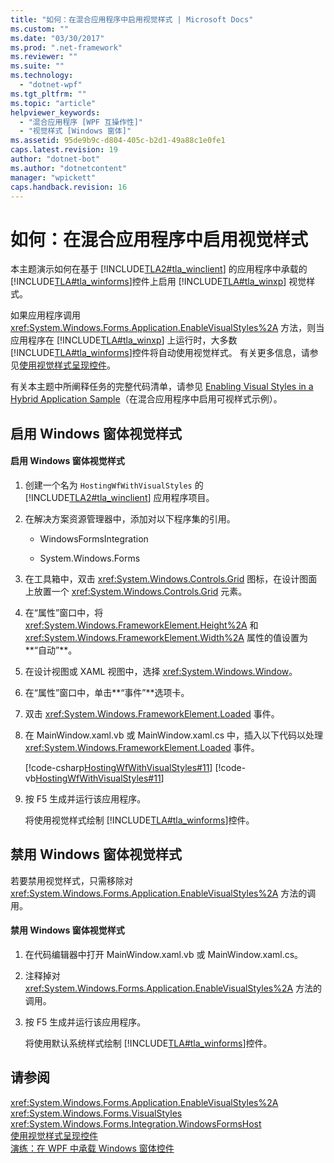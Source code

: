 ```yaml
---
title: "如何：在混合应用程序中启用视觉样式 | Microsoft Docs"
ms.custom: ""
ms.date: "03/30/2017"
ms.prod: ".net-framework"
ms.reviewer: ""
ms.suite: ""
ms.technology: 
  - "dotnet-wpf"
ms.tgt_pltfrm: ""
ms.topic: "article"
helpviewer_keywords: 
  - "混合应用程序 [WPF 互操作性]"
  - "视觉样式 [Windows 窗体]"
ms.assetid: 95de9b9c-d804-405c-b2d1-49a88c1e0fe1
caps.latest.revision: 19
author: "dotnet-bot"
ms.author: "dotnetcontent"
manager: "wpickett"
caps.handback.revision: 16
---
```

# 如何：在混合应用程序中启用视觉样式
本主题演示如何在基于 [!INCLUDE[TLA2#tla_winclient](../../../../includes/tla2sharptla-winclient-md.md)] 的应用程序中承载的 [!INCLUDE[TLA#tla_winforms](../../../../includes/tlasharptla-winforms-md.md)]控件上启用 [!INCLUDE[TLA#tla_winxp](../../../../includes/tlasharptla-winxp-md.md)] 视觉样式。  
  
 如果应用程序调用 <xref:System.Windows.Forms.Application.EnableVisualStyles%2A> 方法，则当应用程序在 [!INCLUDE[TLA#tla_winxp](../../../../includes/tlasharptla-winxp-md.md)] 上运行时，大多数 [!INCLUDE[TLA#tla_winforms](../../../../includes/tlasharptla-winforms-md.md)]控件将自动使用视觉样式。  有关更多信息，请参见[使用视觉样式呈现控件](../../../../docs/framework/winforms/controls/rendering-controls-with-visual-styles.md)。  
  
 有关本主题中所阐释任务的完整代码清单，请参见 [Enabling Visual Styles in a Hybrid Application Sample](http://go.microsoft.com/fwlink/?LinkID=159986)（在混合应用程序中启用可视样式示例）。  
  
## 启用 Windows 窗体视觉样式  
  
#### 启用 Windows 窗体视觉样式  
  
1.  创建一个名为 `HostingWfWithVisualStyles` 的 [!INCLUDE[TLA2#tla_winclient](../../../../includes/tla2sharptla-winclient-md.md)] 应用程序项目。  
  
2.  在解决方案资源管理器中，添加对以下程序集的引用。  
  
    -   WindowsFormsIntegration  
  
    -   System.Windows.Forms  
  
3.  在工具箱中，双击 <xref:System.Windows.Controls.Grid> 图标，在设计图面上放置一个 <xref:System.Windows.Controls.Grid> 元素。  
  
4.  在“属性”窗口中，将 <xref:System.Windows.FrameworkElement.Height%2A> 和 <xref:System.Windows.FrameworkElement.Width%2A> 属性的值设置为**“自动”**。  
  
5.  在设计视图或 XAML 视图中，选择 <xref:System.Windows.Window>。  
  
6.  在“属性”窗口中，单击**“事件”**选项卡。  
  
7.  双击 <xref:System.Windows.FrameworkElement.Loaded> 事件。  
  
8.  在 MainWindow.xaml.vb 或 MainWindow.xaml.cs 中，插入以下代码以处理 <xref:System.Windows.FrameworkElement.Loaded> 事件。  
  
     [!code-csharp[HostingWfWithVisualStyles#11](../../../../samples/snippets/csharp/VS_Snippets_Wpf/HostingWfWithVisualStyles/CSharp/HostingWfWithVisualStyles/Window1.xaml.cs#11)]
     [!code-vb[HostingWfWithVisualStyles#11](../../../../samples/snippets/visualbasic/VS_Snippets_Wpf/HostingWfWithVisualStyles/VisualBasic/HostingWfWithVisualStyles/Window1.xaml.vb#11)]  
  
9. 按 F5 生成并运行该应用程序。  
  
     将使用视觉样式绘制 [!INCLUDE[TLA#tla_winforms](../../../../includes/tlasharptla-winforms-md.md)]控件。  
  
## 禁用 Windows 窗体视觉样式  
 若要禁用视觉样式，只需移除对 <xref:System.Windows.Forms.Application.EnableVisualStyles%2A> 方法的调用。  
  
#### 禁用 Windows 窗体视觉样式  
  
1.  在代码编辑器中打开 MainWindow.xaml.vb 或 MainWindow.xaml.cs。  
  
2.  注释掉对 <xref:System.Windows.Forms.Application.EnableVisualStyles%2A> 方法的调用。  
  
3.  按 F5 生成并运行该应用程序。  
  
     将使用默认系统样式绘制 [!INCLUDE[TLA#tla_winforms](../../../../includes/tlasharptla-winforms-md.md)]控件。  
  
## 请参阅  
 <xref:System.Windows.Forms.Application.EnableVisualStyles%2A>   
 <xref:System.Windows.Forms.VisualStyles>   
 <xref:System.Windows.Forms.Integration.WindowsFormsHost>   
 [使用视觉样式呈现控件](../../../../docs/framework/winforms/controls/rendering-controls-with-visual-styles.md)   
 [演练：在 WPF 中承载 Windows 窗体控件](../../../../docs/framework/wpf/advanced/walkthrough-hosting-a-windows-forms-control-in-wpf.md)
